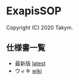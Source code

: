 # ExapisSOP
Copyright (C) 2020 Takym.

## 仕様書一覧
- 最新版 [latest](./latest/index.html)
- ウィキ [wiki](./wiki/Home.html)
